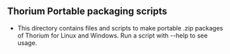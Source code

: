 ## Thorium Portable packaging scripts

 - This directory contains files and scripts to make portable .zip packages of Thorium for Linux and Windows. Run a script with --help to see usage.
